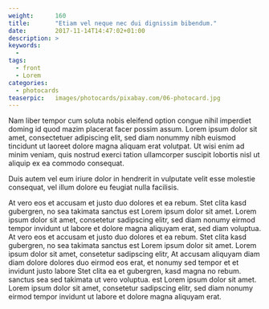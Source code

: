 ```yaml
---
weight:      160
title:       "Etiam vel neque nec dui dignissim bibendum."
date:        2017-11-14T14:47:02+01:00
description: >
keywords:
  -
tags:
  - front
  - Lorem
categories:
  - photocards
teaserpic:   images/photocards/pixabay.com/06-photocard.jpg
---
```




Nam liber tempor cum soluta nobis eleifend option congue nihil
imperdiet doming id quod mazim placerat facer possim assum. Lorem
ipsum dolor sit amet, consectetuer adipiscing elit, sed diam nonummy
nibh euismod tincidunt ut laoreet dolore magna aliquam erat
volutpat. Ut wisi enim ad minim veniam, quis nostrud exerci tation
ullamcorper suscipit lobortis nisl ut aliquip ex ea commodo consequat.



Duis autem vel eum iriure dolor in hendrerit in vulputate velit esse
molestie consequat, vel illum dolore eu feugiat nulla facilisis.

At vero eos et accusam et justo duo dolores et ea rebum. Stet clita
kasd gubergren, no sea takimata sanctus est Lorem ipsum dolor sit
amet. Lorem ipsum dolor sit amet, consetetur sadipscing elitr, sed
diam nonumy eirmod tempor invidunt ut labore et dolore magna aliquyam
erat, sed diam voluptua. At vero eos et accusam et justo duo dolores
et ea rebum. Stet clita kasd gubergren, no sea takimata sanctus est
Lorem ipsum dolor sit amet. Lorem ipsum dolor sit amet, consetetur
sadipscing elitr, At accusam aliquyam diam diam dolore dolores duo
eirmod eos erat, et nonumy sed tempor et et invidunt justo labore Stet
clita ea et gubergren, kasd magna no rebum. sanctus sea sed takimata
ut vero voluptua. est Lorem ipsum dolor sit amet. Lorem ipsum dolor
sit amet, consetetur sadipscing elitr, sed diam nonumy eirmod tempor
invidunt ut labore et dolore magna aliquyam erat.
